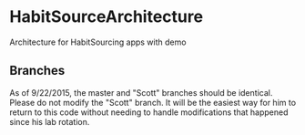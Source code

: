 # HabitSourceArchitecture
Architecture for HabitSourcing apps with demo

## Branches
As of 9/22/2015, the master and "Scott" branches should be identical.
Please do not modify the "Scott" branch. It will be the easiest way for him to return to this code
without needing to handle modifications that happened since his lab rotation.

